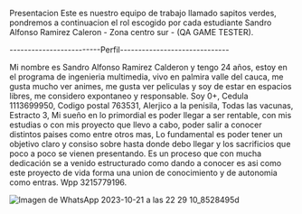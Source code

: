 Presentacion 
Este es nuestro equipo de trabajo llamado sapitos verdes, pondremos a continuacion el rol escogido por cada estudiante 
Sandro Alfonso Ramirez Caleron - Zona centro sur - (QA GAME TESTER).

-------------------------Perfil------------------------------


Mi nombre es Sandro Alfonso Ramirez Calderon y tengo 24 años, estoy en el programa de ingenieria multimedia, vivo en palmira valle del cauca, me gusta mucho ver animes, me gusta ver peliculas y soy de estar en espacios libres, me considero expontaneo y responsable.
Soy 0+, Cedula 1113699950, Codigo postal 763531, Alerjico a la penisila, Todas las vacunas, Estracto 3, Mi sueño en lo primordial es poder llegar a ser rentable, con mis estudias o con mis proyecto que llevo a cabo, poder salir a conocer distintos paises como entre otros mas, Lo fundamental es poder tener un objetivo claro y consiso sobre hasta donde debo llegar y los sacrificios que poco a poco se vienen presentando. 
Es un proceso que con mucha dedicación se a venido estructurado como dando a conocer es asi como este proyecto de vida forma una union de conocimiento y de autonomia como entras. Wpp 3215779196.

![Imagen de WhatsApp 2023-10-21 a las 22 29 10_8528495d](https://github.com/user-attachments/assets/4743f1e1-2def-4f6d-a273-4d0410d33df9) 
